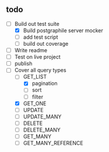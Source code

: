 ## todo
  - [ ] Build out test suite
    - [x] Build postgraphile server mocker
    - [ ] add test script
    - [ ] build out coverage
  - [ ] Write readme
  - [ ] Test on live project
  - [ ] publish
  - [ ] Cover all query types
    - [ ] GET_LIST
      - [x] pagination
      - [ ] sort
      - [ ] filter
    - [x] GET_ONE  
    - [ ] UPDATE
    - [ ] UPDATE_MANY
    - [ ] DELETE
    - [ ] DELETE_MANY
    - [ ] GET_MANY
    - [ ] GET_MANY_REFERENCE
